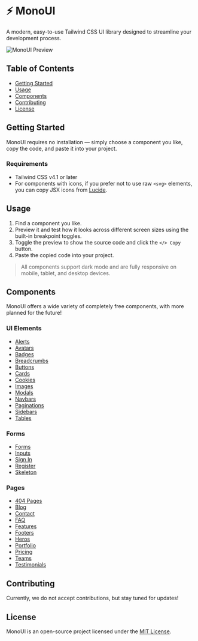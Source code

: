 # ⚡ MonoUI

A modern, easy-to-use Tailwind CSS UI library designed to streamline your development process.

![MonoUI Preview](https://www.monoui.dev/og.jpg)

## Table of Contents

- [Getting Started](#getting-started)
- [Usage](#usage)
- [Components](#components)
- [Contributing](#contributing)
- [License](#license)

## Getting Started

MonoUI requires no installation — simply choose a component you like, copy the code, and paste it into your project.

### Requirements

- Tailwind CSS v4.1 or later
- For components with icons, if you prefer not to use raw `<svg>` elements, you can copy JSX icons from [Lucide](https://lucide.dev/).

## Usage

1. Find a component you like.
2. Preview it and test how it looks across different screen sizes using the built-in breakpoint toggles.
3. Toggle the preview to show the source code and click the `</> Copy` button.
4. Paste the copied code into your project.

> All components support dark mode and are fully responsive on mobile, tablet, and desktop devices.

## Components

MonoUI offers a wide variety of completely free components, with more planned for the future!

### UI Elements

- [Alerts](https://www.monoui.dev/components/ui-elements/alerts)
- [Avatars](https://www.monoui.dev/components/ui-elements/avatars)
- [Badges](https://www.monoui.dev/components/ui-elements/badges)
- [Breadcrumbs](https://www.monoui.dev/components/ui-elements/breadcrumbs)
- [Buttons](https://www.monoui.dev/components/ui-elements/buttons)
- [Cards](https://www.monoui.dev/components/ui-elements/cards)
- [Cookies](https://www.monoui.dev/components/ui-elements/cookies)
- [Images](https://www.monoui.dev/components/ui-elements/images)
- [Modals](https://www.monoui.dev/components/ui-elements/modals)
- [Navbars](https://www.monoui.dev/components/ui-elements/navbars)
- [Paginations](https://www.monoui.dev/components/ui-elements/paginations)
- [Sidebars](https://www.monoui.dev/components/ui-elements/sidebars)
- [Tables](https://www.monoui.dev/components/ui-elements/tables)

### Forms

- [Forms](https://www.monoui.dev/components/forms/forms)
- [Inputs](https://www.monoui.dev/components/forms/inputs)
- [Sign In](https://www.monoui.dev/components/forms/sign-in)
- [Register](https://www.monoui.dev/components/forms/register)
- [Skeleton](https://www.monoui.dev/components/forms/skeleton)

### Pages

- [404 Pages](https://www.monoui.dev/components/pages/404-pages)
- [Blog](https://www.monoui.dev/components/pages/blog)
- [Contact](https://www.monoui.dev/components/pages/contact)
- [FAQ](https://www.monoui.dev/components/pages/faq)
- [Features](https://www.monoui.dev/components/pages/features)
- [Footers](https://www.monoui.dev/components/pages/footers)
- [Heros](https://www.monoui.dev/components/pages/heros)
- [Portfolio](https://www.monoui.dev/components/pages/portfolio)
- [Pricing](https://www.monoui.dev/components/pages/pricing)
- [Teams](https://www.monoui.dev/components/pages/teams)
- [Testimonials](https://www.monoui.dev/components/pages/testimonials)

## Contributing

Currently, we do not accept contributions, but stay tuned for updates!

## License

MonoUI is an open-source project licensed under the [MIT License](https://github.com/Zuk3y/monoui/blob/master/LICENSE).
